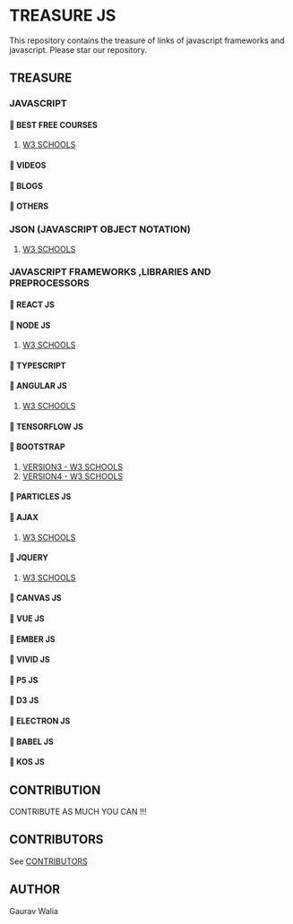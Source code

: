 # TREASURE JS

This repository contains the treasure of links of javascript frameworks and javascript. Please star our repository.

## TREASURE

### JAVASCRIPT

#### :rocket: BEST FREE COURSES

1. [W3 SCHOOLS](https://www.w3schools.com/js/default.asp)

#### :rocket: VIDEOS

#### :rocket: BLOGS

#### :rocket: OTHERS

### JSON (JAVASCRIPT OBJECT NOTATION)

1. [W3 SCHOOLS](https://www.w3schools.com/js/js_json_intro.asp)

### JAVASCRIPT FRAMEWORKS ,LIBRARIES AND PREPROCESSORS

#### :rocket: REACT JS

#### :rocket: NODE JS

1. [W3 SCHOOLS](https://www.w3schools.com/nodejs/default.asp)

#### :rocket: TYPESCRIPT

#### :rocket: ANGULAR JS

1. [W3 SCHOOLS](https://www.w3schools.com/angular/default.asp)

#### :rocket: TENSORFLOW JS

#### :rocket: BOOTSTRAP

1. [VERSION3 - W3 SCHOOLS](https://www.w3schools.com/bootstrap/default.asp)
2. [VERSION4 - W3 SCHOOLS](https://www.w3schools.com/bootstrap4/default.asp)

#### :rocket: PARTICLES JS

#### :rocket: AJAX

1. [W3 SCHOOLS](https://www.w3schools.com/js/js_ajax_intro.asp)

#### :rocket: JQUERY
  
1. [W3 SCHOOLS](https://www.w3schools.com/jquery/default.asp)

#### :rocket: CANVAS JS

#### :rocket: VUE JS

#### :rocket: EMBER JS

#### :rocket: VIVID JS

#### :rocket: P5 JS

#### :rocket: D3 JS

#### :rocket: ELECTRON JS

#### :rocket: BABEL JS

#### :rocket: KOS JS

## CONTRIBUTION

CONTRIBUTE AS MUCH YOU CAN !!!

## CONTRIBUTORS

See [CONTRIBUTORS](CONTRIBUTORS.md)

## AUTHOR

Gaurav Walia